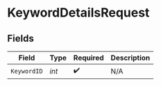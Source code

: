 # KeywordDetailsRequest


## Fields

| Field              | Type               | Required           | Description        |
| ------------------ | ------------------ | ------------------ | ------------------ |
| `KeywordID`        | *int*              | :heavy_check_mark: | N/A                |